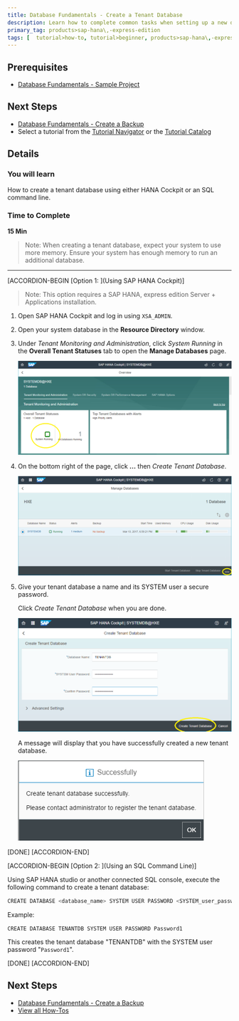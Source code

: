 ```yaml
---
title: Database Fundamentals - Create a Tenant Database
description: Learn how to complete common tasks when setting up a new database. In this tutorial, you will create a tenant database using either HANA cockpit or an SQL command line.
primary_tag: products>sap-hana\,-express-edition
tags: [  tutorial>how-to, tutorial>beginner, products>sap-hana\,-express-edition  ]
---
```

## Prerequisites  
 - [Database Fundamentals - Sample Project](http://www.sap.com/developer/tutorials/teched-2016-8.html)


## Next Steps
 - [Database Fundamentals - Create a Backup](http://www.sap.com/developer/tutorials/teched-2016-8.html)
 - Select a tutorial from the [Tutorial Navigator](http://www.sap.com/developer/tutorial-navigator.html) or the [Tutorial Catalog](http://www.sap.com/developer/tutorials.html)

## Details
### You will learn  
How to create a tenant database using either HANA Cockpit or an SQL command line.

### Time to Complete
**15 Min**

> Note:
> When creating a tenant database, expect your system to use more memory. Ensure your system has enough memory to run an additional database.

---

[ACCORDION-BEGIN [Option 1: ](Using SAP HANA Cockpit)]

> Note:
> This option requires a SAP HANA, express edition Server + Applications installation.

1. Open SAP HANA Cockpit and log in using `XSA_ADMIN`.

2. Open your system database in the __Resource Directory__ window.

3. Under _Tenant Monitoring and Administration_, click _System Running_ in the __Overall Tenant Statuses__ tab to open the __Manage Databases__ page.

    ![Overall Tenant Statuses](tenantdb_running.png)

4. On the bottom right of the page, click __...__ then _Create Tenant Database_.

    ![Manage Databases Page](manage_databases.png)

5. Give your tenant database a name and its SYSTEM user a secure password.

    Click _Create Tenant Database_ when you are done.

    ![Create Tenant Database](Cockpit_createtenantdb.png)

    A message will display that you have successfully created a new tenant database.

    ![Successfully Created Tenant Database](success.png)

[DONE]
[ACCORDION-END]

[ACCORDION-BEGIN [Option 2: ](Using an SQL Command Line)]

Using SAP HANA studio or another connected SQL console, execute the following command to create a tenant database:

```bash
CREATE DATABASE <database_name> SYSTEM USER PASSWORD <SYSTEM_user_password>
```

Example:

```
CREATE DATABASE TENANTDB SYSTEM USER PASSWORD Password1
```

This creates the tenant database "TENANTDB" with the SYSTEM user password "`Password1`".

[DONE]
[ACCORDION-END]

## Next Steps
 - [Database Fundamentals - Create a Backup](http://www.sap.com/developer/tutorials/teched-2016-8.html)
 - [View all How-Tos](http://www.sap.com/developer/tutorial-navigator.how-to.html)
